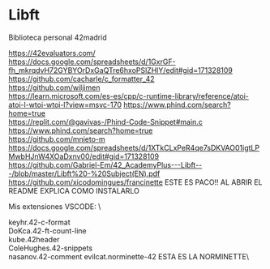 # Libft
Biblioteca personal 42madrid

https://42evaluators.com/ \
https://docs.google.com/spreadsheets/d/1GxrGF-fh_mkrqdvH72GYBYOrDxGaQTre6hxoPSlZHlY/edit#gid=171328109 \
https://github.com/cacharle/c_formatter_42 \
https://github.com/wiljimen \
https://learn.microsoft.com/es-es/cpp/c-runtime-library/reference/atoi-atoi-l-wtoi-wtoi-l?view=msvc-170
https://www.phind.com/search?home=true \
https://replit.com/@gavivas-/Phind-Code-Snippet#main.c \
https://www.phind.com/search?home=true \
https://github.com/mnieto-m \
https://docs.google.com/spreadsheets/d/1XTkCLxPeR4qe7sDKVAO01igtLPMwbHJnW4XOaDxnv00/edit#gid=171328109 \
https://github.com/Gabriel-Em/42_AcademyPlus---Libft---/blob/master/Libft%20-%20Subject(EN).pdf \
https://github.com/xicodomingues/francinette ESTE ES PACO!! AL ABRIR EL README EXPLICA COMO INSTALARLO 

Mis extensiones VSCODE: \

keyhr.42-c-format \
DoKca.42-ft-count-line \
kube.42header \
ColeHughes.42-snippets \
nasanov.42-comment
evilcat.norminette-42 ESTA ES LA NORMINETTE\
